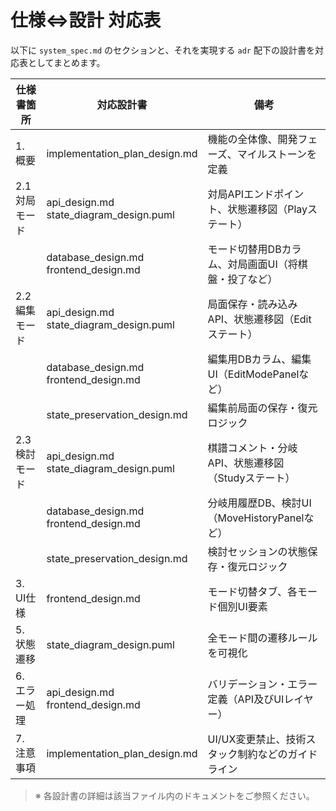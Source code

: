 # 仕様⇔設計 対応表

以下に `system_spec.md` のセクションと、それを実現する `adr` 配下の設計書を対応表としてまとめます。

| 仕様書箇所             | 対応設計書                           | 備考                                                   |
|------------------------|--------------------------------------|--------------------------------------------------------|
| 1. 概要                | implementation_plan_design.md         | 機能の全体像、開発フェーズ、マイルストーンを定義     |
| 2.1 対局モード         | api_design.md<br>state_diagram_design.puml | 対局APIエンドポイント、状態遷移図（Playステート） |
|                        | database_design.md<br>frontend_design.md | モード切替用DBカラム、対局画面UI（将棋盤・投了など） |
| 2.2 編集モード         | api_design.md<br>state_diagram_design.puml | 局面保存・読み込みAPI、状態遷移図（Editステート） |
|                        | database_design.md<br>frontend_design.md | 編集用DBカラム、編集UI（EditModePanelなど）        |
|                        | state_preservation_design.md         | 編集前局面の保存・復元ロジック                         |
| 2.3 検討モード         | api_design.md<br>state_diagram_design.puml | 棋譜コメント・分岐API、状態遷移図（Studyステート） |
|                        | database_design.md<br>frontend_design.md | 分岐用履歴DB、検討UI（MoveHistoryPanelなど）       |
|                        | state_preservation_design.md         | 検討セッションの状態保存・復元ロジック                 |
| 3. UI仕様              | frontend_design.md                   | モード切替タブ、各モード個別UI要素                     |
| 5. 状態遷移            | state_diagram_design.puml            | 全モード間の遷移ルールを可視化                        |
| 6. エラー処理          | api_design.md<br>frontend_design.md  | バリデーション・エラー定義（API及びUIレイヤー）     |
| 7. 注意事項            | implementation_plan_design.md         | UI/UX変更禁止、技術スタック制約などのガイドライン     |

> ※ 各設計書の詳細は該当ファイル内のドキュメントをご参照ください。 